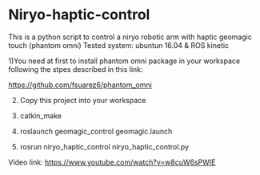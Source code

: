 # Niryo-haptic-control
This is a python script to control a niryo robotic arm with haptic geomagic touch (phantom omni)
Tested system: ubuntun 16.04 & ROS kinetic

1)You need at first to install phantom omni package in your workspace following the stpes described in this link: 

https://github.com/fsuarez6/phantom_omni

2) Copy this project into your workspace

3) catkin_make
    
4) roslaunch geomagic_control geomagic.launch

5) rosrun niryo_haptic_control niryo_haptic_control.py
    
Video link: https://www.youtube.com/watch?v=w8cuW6sPWIE
